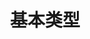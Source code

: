 ---
id: 2
title: "2. 基本类型"
task: "创建一个 f32 类型的变量 pi，赋值为 3.14159，并打印出来"
code: |
  fn main() {
      let logical: bool = true;    // 布尔类型
      let num: i32 = 42;          // 32位整数
      let float: f64 = 3.14;      // 64位浮点数
      let letter: char = 'a';     // 字符类型
      
      println!("{}, {}, {}, {}", logical, num, float, letter);
  }
output: "true, 42, 3.14, a"
description: "Rust 是静态类型语言，但具有类型推断功能。这里展示了一些基本数据类型。"
--- 